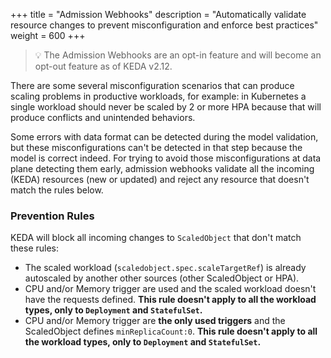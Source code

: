 +++
title = "Admission Webhooks"
description = "Automatically validate resource changes to prevent misconfiguration and enforce best practices"
weight = 600
+++

> 💡 The Admission Webhooks are an opt-in feature and will become an opt-out feature as of KEDA v2.12.

There are some several misconfiguration scenarios that can produce scaling problems in productive workloads, for example: in Kubernetes a single workload should never be scaled by 2 or more HPA because that will produce conflicts and unintended behaviors.

Some errors with data format can be detected during the model validation, but these misconfigurations can't be detected in that step because the model is correct indeed. For trying to avoid those misconfigurations at data plane detecting them early, admission webhooks validate all the incoming (KEDA) resources (new or updated) and reject any resource that doesn't match the rules below.

### Prevention Rules

KEDA will block all incoming changes to `ScaledObject` that don't match these rules:

- The scaled workload (`scaledobject.spec.scaleTargetRef`) is already autoscaled by another other sources (other ScaledObject or HPA).
- CPU and/or Memory trigger are used and the scaled workload doesn't have the requests defined. **This rule doesn't apply to all the workload types, only to `Deployment` and `StatefulSet`.**
- CPU and/or Memory trigger are **the only used triggers** and the ScaledObject defines `minReplicaCount:0`. **This rule doesn't apply to all the workload types, only to `Deployment` and `StatefulSet`.**
